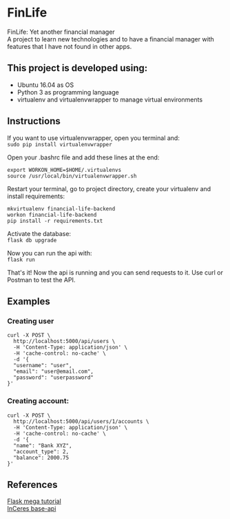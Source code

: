 # FinLife

FinLife: Yet another financial manager  
A project to learn new technologies and to have a financial manager 
with features that I have not found in other apps.

## This project is developed using:
* Ubuntu 16.04 as OS
* Python 3 as programming language
* virtualenv and virtualenvwrapper to manage virtual environments

## Instructions
If you want to use virtualenvwrapper, open you terminal and:  
```sudo pip install virtualenvwrapper```

Open your .bashrc file and add these lines at the end:  
```
export WORKON_HOME=$HOME/.virtualenvs
source /usr/local/bin/virtualenvwrapper.sh
```

Restart your terminal, go to project directory, create your virtualenv and install requirements:  
```
mkvirtualenv financial-life-backend
workon financial-life-backend
pip install -r requirements.txt
```

Activate the database:  
```flask db upgrade```

Now you can run the api with:  
```flask run```

That's it! Now the api is running and you can send requests to it. Use curl or Postman to test the API.

## Examples
### Creating user
```
curl -X POST \
  http://localhost:5000/api/users \
  -H 'Content-Type: application/json' \
  -H 'cache-control: no-cache' \
  -d '{
  "username": "user",
  "email": "user@email.com",
  "password": "userpassword"
}'
```

### Creating account:
```
curl -X POST \
  http://localhost:5000/api/users/1/accounts \
  -H 'Content-Type: application/json' \
  -H 'cache-control: no-cache' \
  -d '{
  "name": "Bank XYZ",
  "account_type": 2,
  "balance": 2000.75
}'
```

## References
[Flask mega tutorial](https://blog.miguelgrinberg.com/post/the-flask-mega-tutorial-part-i-hello-world)  
[InCeres base-api](https://github.com/InCeres/base-api)